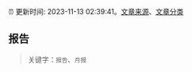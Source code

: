 :alarm_clock: 更新时间: 2023-11-13 02:39:41。[文章来源](/README.md)、[文章分类](/TAGS.md)

## 报告


> 关键字：`报告`、`月报`



